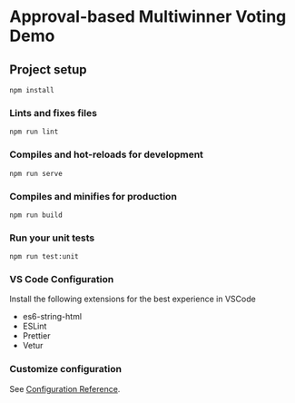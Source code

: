 # Approval-based Multiwinner Voting Demo

## Project setup
```
npm install
```

### Lints and fixes files
```
npm run lint
```
### Compiles and hot-reloads for development
```
npm run serve
```

### Compiles and minifies for production
```
npm run build
```

### Run your unit tests
```
npm run test:unit
```

### VS Code Configuration
Install the following extensions for the best experience in VSCode
- es6-string-html
- ESLint
- Prettier
- Vetur

### Customize configuration
See [Configuration Reference](https://cli.vuejs.org/config/).

